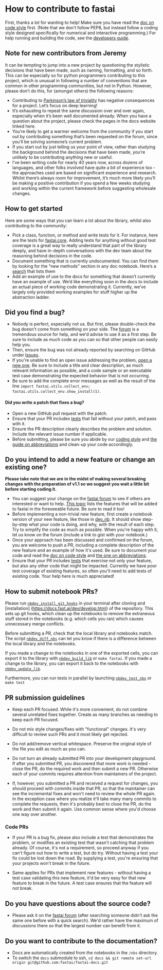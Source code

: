 # How to contribute to fastai

First, thanks a lot for wanting to help! Make sure you have read the [doc on code style](
https://docs.fast.ai/dev/style.html) first. (Note that we don't follow PEP8, but instead follow a coding style designed specifically for numerical and interactive programming.) For help running and building the code, see the [developers guide](https://docs.fast.ai/dev/develop.html).

## Note for new contributors from Jeremy

It can be tempting to jump into a new project by questioning the stylistic decisions that have been made, such as naming, formatting, and so forth. This can be especially so for python programmers contributing to this project, which is unusual in following a number of conventions that are common in other programming communities, but not in Python. However, please don’t do this, for (amongst others) the following reasons:

- Contributing to [Parkinson’s law of triviality](https://www.wikiwand.com/en/Law_of_triviality) has negative consequences for a project. Let’s focus on deep learning!
- It’s exhausting to repeat the same discussion over and over again, especially when it’s been well documented already. When you have a question about the project, please check the pages in the docs website linked here.
- You’re likely to get a warmer welcome from the community if you start out by contributing something that’s been requested on the forum, since you’ll be solving someone’s current problem.
- If you start out by just telling us your point of view, rather than studying the background behind the decisions that have been made, you’re unlikely to be contributing anything new or useful.
- I’ve been writing code for nearly 40 years now, across dozens of languages, and other folks involved have quite a bit of experience too - the approaches used are based on significant experience and research. Whilst there’s always room for improvement, it’s much more likely you’ll be making a positive contribution if you spend a few weeks studying and working within the current framework before suggesting wholesale changes.

## How to get started

Here are some ways that you can learn a lot about the library, whilst also contributing to the community:

- Pick a class, function, or method and write tests for it. For instance, here are the tests for [fastai.core](https://github.com/fastai/fastai1/blob/master/tests/test_core.py). Adding tests for anything without good test coverage is a great way to really understand that part of the library deeply, and have in-depth conversations with the dev team about the reasoning behind decisions in the code.
- Document something that is currently undocumented. You can find them by looking for the “new methods” section in any doc notebook. Here’s a [search](https://github.com/fastai/fastai/search?q=%22new+methods%22&unscoped_q=%22new+methods%22) that lists them
- Add an example of use to the docs for something that doesn’t currently have an example of use. We’d like everything soon in the docs to include an actual piece of working code demonstrating it. Currently, we’ve largely only provided working examples for stuff higher up the abstraction ladder.

## Did you find a bug?

* Nobody is perfect, especially not us. But first, please double-check the bug doesn't come from something on your side. The [forum](http://forums.fast.ai/) is a tremendous source for help, and we'd advise to use it as a first step. Be sure to include as much code as you can so that other people can easily help you.
* Then, ensure the bug was not already reported by searching on GitHub under [Issues](https://github.com/fastai/fastai/issues).
* If you're unable to find an open issue addressing the problem, [open a new one](https://github.com/fastai/fastai/issues/new). Be sure to include a title and clear description, as much relevant information as possible, and a code sample or an executable test case demonstrating the expected behavior that is not occurring.
* Be sure to add the complete error messages as well as the result of the line `import fastai.utils.collect_env; fastai.utils.collect_env.show_install(1)`.

#### Did you write a patch that fixes a bug?

* Open a new GitHub pull request with the patch.
* Ensure that your PR includes [tests](https://docs.fast.ai/dev/test.html) that fail without your patch, and pass with it.
* Ensure the PR description clearly describes the problem and solution. Include the relevant issue number if applicable.
* Before submitting, please be sure you abide by our [coding style](https://docs.fast.ai/dev/style.html) and [the guide on abbreviations](https://docs.fast.ai/dev/abbr.html) and clean-up your code accordingly.

## Do you intend to add a new feature or change an existing one?

**Please take note that we are in the midst of making several breaking changes with the preparation of v1.1 so we suggest you wait a little bit before starting coding it.**

* You can suggest your change on the [fastai forum](http://forums.fast.ai/) to see if others are interested or want to help. [This topic](http://forums.fast.ai/t/fastai-v1-adding-features/23041/8) lists the features that will be added to fastai in the foreseeable future. Be sure to read it too!
* Before implementing a non-trivial new feature, first create a notebook version of your new feature, like those in [dev_nb](https://github.com/fastai/fastai_docs/tree/master/dev_nb). It should show step-by-step what your code is doing, and why, with the result of each step. Try to simplify the code as much as possible. When you're happy with it, let us know on the forum (include a link to gist with your notebook.)
* Once your approach has been discussed and confirmed on the forum, you are welcome to push a PR, including a complete description of the new feature and an example of how it's used. Be sure to document your code and read the [doc on code style](https://docs.fast.ai/dev/style.html) and [the one on abbreviations](https://docs.fast.ai/dev/abbr.html).
* Ensure that your PR includes [tests](https://docs.fast.ai/dev/test.html) that exercise not only your feature, but also any other code that might be impacted. Currently we have poor test coverage of existing features, so often you'll need to add tests of existing code. Your help here is much appreciated!

## How to submit notebook PRs?

Please run [`nbdev_install_git_hooks`](https://nbdev.fast.ai/cli#nbdev_install_git_hooks) in your terminal after cloning and [installation] (https://docs.fast.ai/dev/develop.html) of the repository. This sets up git hooks, which clean up the notebooks to remove the extraneous stuff stored in the notebooks (e.g. which cells you ran) which causes unnecessary merge conflicts.

Before submitting a PR, check that the local library and notebooks match. The script [`nbdev_diff_nbs`](https://nbdev.fast.ai/sync#nbdev_diff_nbs) can let you know if there is a difference between the local library and the notebooks.

If you made a change to the notebooks in one of the exported cells, you can export it to the library with [`nbdev_build_lib`](https://nbdev.fast.ai/export2html#nbdev_build_lib) or `make fastai`.
If you made a change to the library, you can export it back to the notebooks with [`nbdev_update_lib`](https://nbdev.fast.ai/sync#nbdev_update_lib).

Furthermore, you can run tests in parallel by launching [`nbdev_test_nbs`](https://nbdev.fast.ai/test#nbdev_test_nbs) or `make test`


## PR submission guidelines

* Keep each PR focused. While it's more convenient, do not combine several unrelated fixes together. Create as many branches as needing to keep each PR focused.

* Do not mix style changes/fixes with "functional" changes. It's very difficult to review such PRs and it most likely get rejected.

* Do not add/remove vertical whitespace. Preserve the original style of the file you edit as much as you can.

* Do not turn an already submitted PR into your development playground. If after you submitted PR, you discovered that more work is needed - close the PR, do the required work and then submit a new PR. Otherwise each of your commits requires attention from maintainers of the project.

* If, however, you submitted a PR and received a request for changes, you should proceed with commits inside that PR, so that the maintainer can see the incremental fixes and won't need to review the whole PR again. In the exception case where you realize it'll take many many commits to complete the requests, then it's probably best to close the PR, do the work and then submit it again. Use common sense where you'd choose one way over another.


### Code PRs

* If your PR is a bug fix, please also include a test that demonstrates the problem, or modifies an existing test that wasn't catching that problem already. Of course, it's not a requirement, so proceed anyway if you can't figure out how to write a test, but do try. Without having a test your fix could be lost down the road. By supplying a test, you're ensuring that your projects won't break in the future.

* Same applies for PRs that implement new features - without having a test case validating this new feature, it'd be very easy for that new feature to break in the future. A test case ensures that the feature will not break.


## Do you have questions about the source code?

* Please ask it on the [fastai forum](http://forums.fast.ai/) (after searching someone didn't ask the same one before with a quick search). We'd rather have the maximum of discussions there so that the largest number can benefit from it.

## Do you want to contribute to the documentation?

* Docs are automatically created from the notebooks in the `/nbs` directory.
* To switch the `docs` submodule to ssh, `cd docs && git remote set-url origin git@github.com:fastai/fastai-docs.git`

